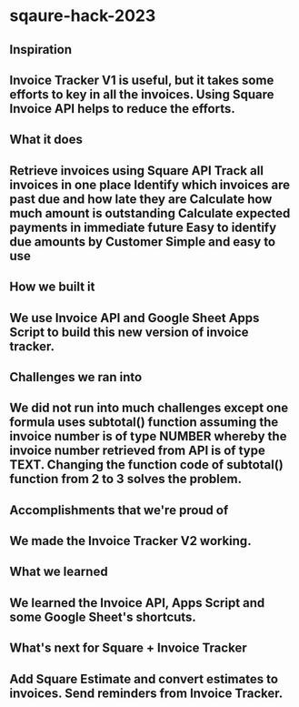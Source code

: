 # sqaure-hack-2023

## Inspiration
Invoice Tracker V1 is useful, but it takes some efforts to key in all the invoices.  Using Square Invoice API helps to reduce the efforts.
-

## What it does
Retrieve invoices using Square API
Track all invoices in one place
Identify which invoices are past due and how late they are
Calculate how much amount is outstanding
Calculate expected payments in immediate future
Easy to identify due amounts by Customer
Simple and easy to use
-

## How we built it
We use Invoice API and Google Sheet Apps Script to build this new version of invoice tracker.  
-

## Challenges we ran into
We did not run into much challenges except one formula uses subtotal() function assuming the invoice number is of type NUMBER whereby the invoice number retrieved from API is of type TEXT.  Changing the function code of subtotal() function from 2 to 3 solves the problem.
-

## Accomplishments that we're proud of
We made the Invoice Tracker V2 working.
-

## What we learned
We learned the Invoice API, Apps Script and some Google Sheet's shortcuts.
-

## What's next for Square + Invoice Tracker
Add Square Estimate and convert estimates to invoices.
Send reminders from Invoice Tracker.
-
